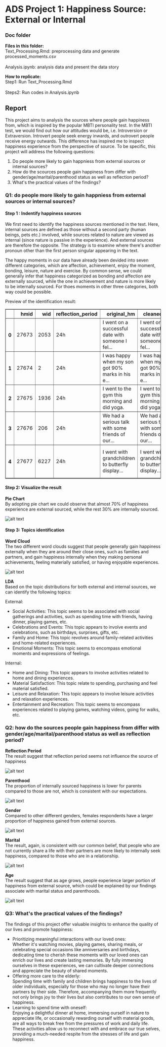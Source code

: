 # ADS Project 1: Happiness Source: External or Internal  
### Doc folder

**Files in this folder:**<br/>
Text_Processing.Rmd: preprocessing data and generate processed_moments.csv<br/>  
Analysis.ipynb: analysis data and present the data story<br/>  

**How to replicate:**<br/>
Step1: Run Text_Processing.Rmd<br/>  
Steps2: Run codes in Analysis.ipynb<br/>  

## Report  
This project aims to analysis the sources where people gain happiness from, which is inspired by the popular MBTI personality test. In the MBTI test, we would find out how our attitudes would be, i.e. Introversion or Extraversion. Introvert people seek energy inwards, and outrovert people receive energy outwards. This difference has inspired me to inspect happiness experience from the perspective of source. To be specific, this project will address the following questions:   
1. Do people more likely to gain happniess from external sources or internal sources?  
2. How do the scources people gain happiness from differ with gender/age/marital/parenthood status as well as reflection period?  
3. What's the practical values of the findings?  

### Q1: do people more likely to gain happniess from external sources or internal sources?
#### Step 1 : Indentify happiness sources
We first need to identify the happiness sources mentioned in the text. Here, internal sources are defined as those without a second party (human beings, pets etc.) involved, while sources related to nature are viewed as internal (since nature is passive in the experience). And external sources are therefore the opposite. The strategy is to examine where there's another pronoun other than the first person singular appearing in the text.

The happy moments in our data have already been devided into seven different categories, which are affection, achievement, enjoy the moment, bonding, leisure, nature and exercise. By common sense, we could generally infer that happiness categorized as bonding and affection are externally sourced, while the one in achievement and nature is more likely to be internally sourced. For thoes moments in other three categories, both way could be possible. 

Preview of the identification result:

<table border="1" class="dataframe">
  <thead>
    <tr style="text-align: right;">
      <th></th>
      <th>hmid</th>
      <th>wid</th>
      <th>reflection_period</th>
      <th>original_hm</th>
      <th>cleaned_hm</th>
      <th>modified</th>
      <th>num_sentence</th>
      <th>ground_truth_category</th>
      <th>predicted_category</th>
      <th>id</th>
      <th>text</th>
      <th>source</th>
    </tr>
  </thead>
  <tbody>
    <tr>
      <th>0</th>
      <td>27673</td>
      <td>2053</td>
      <td>24h</td>
      <td>I went on a successful date with someone I fel...</td>
      <td>I went on a successful date with someone I fel...</td>
      <td>True</td>
      <td>1</td>
      <td>NaN</td>
      <td>affection</td>
      <td>1</td>
      <td>connected date successfully sympathy</td>
      <td>external</td>
    </tr>
    <tr>
      <th>1</th>
      <td>27674</td>
      <td>2</td>
      <td>24h</td>
      <td>I was happy when my son got 90% marks in his e...</td>
      <td>I was happy when my son got 90% marks in his e...</td>
      <td>True</td>
      <td>1</td>
      <td>NaN</td>
      <td>affection</td>
      <td>2</td>
      <td>examination marks son</td>
      <td>external</td>
    </tr>
    <tr>
      <th>2</th>
      <td>27675</td>
      <td>1936</td>
      <td>24h</td>
      <td>I went to the gym this morning and did yoga.</td>
      <td>I went to the gym this morning and did yoga.</td>
      <td>True</td>
      <td>1</td>
      <td>NaN</td>
      <td>exercise</td>
      <td>3</td>
      <td>gym morning yoga</td>
      <td>internal</td>
    </tr>
    <tr>
      <th>3</th>
      <td>27676</td>
      <td>206</td>
      <td>24h</td>
      <td>We had a serious talk with some friends of our...</td>
      <td>We had a serious talk with some friends of our...</td>
      <td>True</td>
      <td>2</td>
      <td>bonding</td>
      <td>bonding</td>
      <td>4</td>
      <td>evening flaky friend hang talked understood</td>
      <td>external</td>
    </tr>
    <tr>
      <th>4</th>
      <td>27677</td>
      <td>6227</td>
      <td>24h</td>
      <td>I went with grandchildren to butterfly display...</td>
      <td>I went with grandchildren to butterfly display...</td>
      <td>True</td>
      <td>1</td>
      <td>NaN</td>
      <td>affection</td>
      <td>5</td>
      <td>butterfly conservatory crohn display grandchil...</td>
      <td>internal</td>
    </tr>
  </tbody>
</table>
</div>

#### Step 2: Visualize the result
**Pie Chart**  
By adopting pie chart we could observe that almost 70% of happiness experience are external sourced, while the rest 30% are internally sourced.

![alt text](../figs/source_piechart.png)

#### Step 3: Topics identification
**Word Cloud**  
The two different word clouds suggest that people generally gain happiness externally when they are around their close ones, such as families and partners, and gain happiness internally when they making personal achievements, feeling materially satisfied, or having enjoyable experiences.

![alt text](../figs/source_wordcloud.png)

**LDA**  
Based on the topic distributions for both external and internal sources, we can identify the following topics:  

External:    
- Social Activities: This topic seems to be associated with social gatherings and activities, such as spending time with friends, having dinner, playing games, etc.  
- Celebrations and Events: This topic appears to involve events and celebrations, such as birthdays, surprises, gifts, etc.  
- Family and Home: This topic revolves around family-related activities and home-related experiences.  
- Emotional Moments: This topic seems to encompass emotional moments and expressions of feelings.  

Internal:  
- Home and Dining: This topic appears to involve activities related to home and dining experiences.  
- Material Satisfaction: This topic relate to spending, purchasing and feel material satisfied.  
- Leisure and Relaxation: This topic appears to involve leisure activities and relaxation experiences.
- Entertainment and Recreation: This topic seems to encompass experiences related to playing games, watching videos, going for walks, etc.

### Q2: how do the sources people gain happiness from differ with gender/age/marital/parenthood status as well as reflection period? 
**Reflection Period**  
The result suggest that reflection period seems not influence the source of happiness

![alt text](../figs/ref_period_piechart.png)

**Parenthood**  
The proportion of internally sourced happiness is lower for parents compared to those are not, which is consistent with our expectations. 

![alt text](../figs/parenthood_piechart.png)

**Gender**  
Compared to other different genders, females respondents have a larger proportion of happiness gained from external sources.

![alt text](../figs/gender_piechart.png)

**Marital**  
The result, again, is consistent with our common belief, that people who are not currently share a life with their partners are more likely to internally seek happiness, compared to those who are in a relationship.

![alt text](../figs/marital_barchart.png)

**Age**  
The result suggest that as age grows, people experience larger portion of happiness from external source, which could be explained by our findings associate with marital status and parenthoods.

![alt text](../figs/age_barchart.png)

### Q3: What's the practical values of the findings?  
The findings of this project offer valuable insights to enhance the quality of our lives and promote happiness:  
- Prioritizing meaningful interactions with our loved ones:   
    Whether it's watching movies, playing games, sharing meals, or celebrating special occasions like anniversaries and birthdays, dedicating time to cherish these moments with our loved ones can enrich our lives and create lasting memories. By fully immersing ourselves in these experiences, we can cultivate deeper connections and appreciate the beauty of shared moments.
- Offering more care to the elderly:   
    Spending time with family and children brings happiness to the lives of older individuals, especially for those who may no longer have their partners by their side. Therefore, accompanying them more frequently not only brings joy to their lives but also contributes to our own sense of happiness.
- Learning to spend time with oneself:  
     Enjoying a delightful dinner at home, immersing ourself in nature to appreciate life, or occasionally rewarding ourself with material goods, are all ways to break free from the pressures of work and daily life. These activities allow us to reconnect with and embrace our true selves, providing a much-needed respite from the stresses of life and gain happiness.